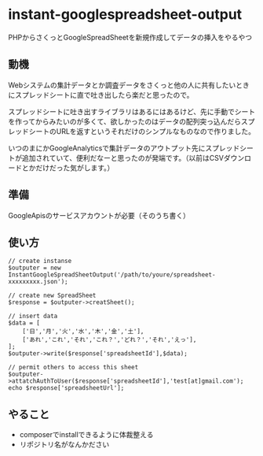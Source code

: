# instant-googlespreadsheet-output
PHPからさくっとGoogleSpreadSheetを新規作成してデータの挿入をやるやつ

## 動機
Webシステムの集計データとか調査データをさくっと他の人に共有したいときにスプレッドシートに直で吐き出したら楽だと思ったので。

スプレッドシートに吐き出すライブラリはあるにはあるけど、先に手動でシートを作ってからみたいのが多くて、欲しかったのはデータの配列突っ込んだらスプレッドシートのURLを返すというそれだけのシンプルなものなので作りました。

いつのまにかGoogleAnalyticsで集計データのアウトプット先にスプレッドシートが追加されていて、便利だなーと思ったのが発端です。（以前はCSVダウンロードとかだけだった気がします。）


## 準備
GoogleApisのサービスアカウントが必要（そのうち書く）


## 使い方

```
// create instanse
$outputer = new InstantGoogleSpreadSheetOutput('/path/to/youre/spreadsheet-xxxxxxxxx.json');

// create new SpreadSheet
$response = $outputer->creatSheet();

// insert data
$data = [
	['日','月','火','水','木','金','土'],
	['あれ','これ','それ','これ？','どれ？','それ','えっ'],
];
$outputer->write($response['spreadsheetId'],$data);

// permit others to access this sheet
$outputer->attatchAuthToUser($response['spreadsheetId'],'test[at]gmail.com');
echo $response['spreadsheetUrl'];
```

## やること

* composerでinstallできるように体裁整える
* リポジトリ名がなんかださい